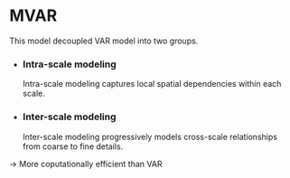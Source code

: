 # MVAR

This model decoupled VAR model into two groups.
- ### Intra-scale modeling

  Intra-scale modeling captures local spatial dependencies within each scale.
  
- ### Inter-scale modeling

  Inter-scale modeling progressively models cross-scale relationships from coarse to fine details.

-> More coputationally efficient than VAR
